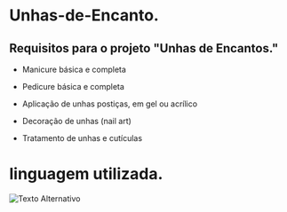 # Unhas-de-Encanto.

## Requisitos para o projeto "Unhas de Encantos."

  * Manicure básica e completa
  
  * Pedicure básica e completa
  
  * Aplicação de unhas postiças, em gel ou acrílico
  
  * Decoração de unhas (nail art)

  * Tratamento de unhas e cutículas

# linguagem utilizada.
<img src="" alt="Texto Alternativo">


  
